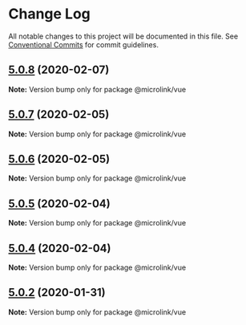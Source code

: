 # Change Log

All notable changes to this project will be documented in this file.
See [Conventional Commits](https://conventionalcommits.org) for commit guidelines.

## [5.0.8](http://github.com/microlinkhq/sdk/tree/master/packages/vue/compare/v5.0.7...v5.0.8) (2020-02-07)

**Note:** Version bump only for package @microlink/vue





## [5.0.7](http://github.com/microlinkhq/sdk/tree/master/packages/vue/compare/v5.0.6...v5.0.7) (2020-02-05)

**Note:** Version bump only for package @microlink/vue





## [5.0.6](http://github.com/microlinkhq/sdk/tree/master/packages/vue/compare/v5.0.5...v5.0.6) (2020-02-05)

**Note:** Version bump only for package @microlink/vue





## [5.0.5](http://github.com/microlinkhq/sdk/tree/master/packages/vue/compare/v5.0.4...v5.0.5) (2020-02-04)

**Note:** Version bump only for package @microlink/vue





## [5.0.4](http://github.com/microlinkhq/sdk/tree/master/packages/vue/compare/v5.0.3...v5.0.4) (2020-02-04)

**Note:** Version bump only for package @microlink/vue





## [5.0.2](http://github.com/microlinkhq/sdk/tree/master/packages/vue/compare/v5.0.1...v5.0.2) (2020-01-31)

**Note:** Version bump only for package @microlink/vue
